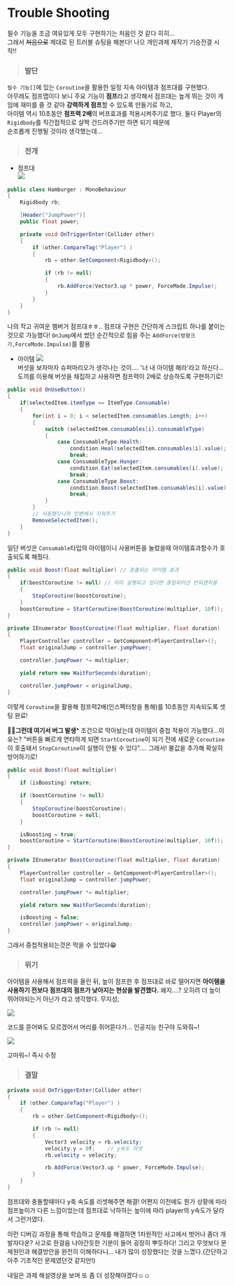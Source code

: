# Trouble Shooting
필수 기능을 조금 여유있게 모두 구현하기는 처음인 것 같다 히히...  
그래서 ~~처음으로~~ 제대로 된 트러블 슈팅을 해본다!
나으 개인과제 제작기 기승전결 시작!!

>### 발단

`필수 기능[]`에 있는 `Coroutine`을 활용한 일정 지속 아이템과 점프대를 구현했다.  
아무래도 점프맵이다 보니 주요 기능이 **점프**라고 생각해서 
점프대는 높게 뛰는 것이 게임에 재미를 줄 것 같아 **강력하게 점프**할 수 있도록 만들기로 하고,  
아이템 역시 10초동안 **점프력 2배**의 버프효과를 적용시켜주기로 했다.
둘다 Player의 `Rigidbody`를 직간접적으로 살짝 건드려주기만 하면 되기 때문에  
순조롭게 진행될 것이라 생각했는데...
  
>### 전개

- 점프대  
![](https://velog.velcdn.com/images/rlqma1131/post/06c8a89d-4b36-43c0-a5eb-ebdc23588dcf/image.png)  

```cs
public class Hamburger : MonoBehaviour
{
    Rigidbody rb;

    [Header("JumpPower")]
    public float power;

    private void OnTriggerEnter(Collider other)
    {
        if (other.CompareTag("Player") )
        {
            rb = other.GetComponent<Rigidbody>();

            if (rb != null)
            {
                rb.AddForce(Vector3.up * power, ForceMode.Impulse);
            }
        }
    }
}
```
나의 작고 귀여운 햄버거 점프대ㅎㅎ.. 
점프대 구현은 간단하게 스크립트 하나를 붙이는 것으로 가능했다!
`OnJump`에서 썼던 순간적으로 힘을 주는 `AddForce(방향크기,ForceMode.Impulse)`를 활용 

- 아이템
![](https://velog.velcdn.com/images/rlqma1131/post/b7c40d10-1283-4830-ad0f-fdc3e2c646a7/image.png)  
버섯을 보자마자 슈퍼마리오가 생각나는 것이.... '너 내 아이템 해라'라고 하신다... 
도끼를 이용해 버섯을 채집하고 사용하면 점프력이 2배로 상승하도록 구현하기로!
```cs
public void OnUseButton()
{
    if(selectedItem.itemType == ItemType.Consumable)
    {
        for(int i = 0; i < selectedItem.consumables.Length; i++)
        {
            switch (selectedItem.consumables[i].consumableType)
            {
                case ConsumableType.Health:
                    condition.Heal(selectedItem.consumables[i].value);
                    break;
                case ConsumableType.Hunger:
                    condition.Eat(selectedItem.consumables[i].value);
                    break;
                case ConsumableType.Boost:
                    condition.Boost(selectedItem.consumables[i].value);
                    break;
            }
        }
        // 사용했으니까 인벤에서 지워주기
        RemoveSelectedItem();
    }
}
```
일단 버섯은 `Consumable`타입의 아이템이니 사용버튼을 눌렀을때 아이템효과함수가 호출되도록 해줬다. 

```cs
public void Boost(float multiplier) // 호출되는 아이템 효과
{
    if(boostCoroutine != null) // 이미 실행되고 있다면 중첩되어선 안되겠지용
    {
        StopCoroutine(boostCoroutine);
    }
    boostCoroutine = StartCoroutine(BoostCoroutine(multiplier, 10f));
}

private IEnumerator BoostCoroutine(float multiplier, float duration)
{
    PlayerController controller = GetComponent<PlayerController>();
    float originalJump = controller.jumpPower;

    controller.jumpPower *= multiplier;

    yield return new WaitForSeconds(duration);

    controller.jumpPower = originalJump;
}
```
이렇게 `Coroutine`을 활용해 점프력2배(인스펙터창을 통해)를 10초동안 지속되도록 셋팅 완료!
 
🤦‍♀️**그런데 여기서 버그 발생***
조건으로 막아놨는데 아이템이 중첩 적용이 가능했다...이유는?
"버튼을 빠르게 연타하게 되면 `StartCoroutine`이 되기 전에 새로운 `Coroutine`이 호출돼서 `StopCoroutine`이 실행이 안될 수 있다"....
그래서! 불값을 추가해 확실히 방어하기로!
 
```cs
public void Boost(float multiplier)
{
    if (isBoosting) return;

    if (boostCoroutine != null)
    {
        StopCoroutine(boostCoroutine);
        boostCoroutine = null;
    }

    isBoosting = true;
    boostCoroutine = StartCoroutine(BoostCoroutine(multiplier, 10f));
}

private IEnumerator BoostCoroutine(float multiplier, float duration)
{
    PlayerController controller = GetComponent<PlayerController>();
    float originalJump = controller.jumpPower;

    controller.jumpPower *= multiplier;

    yield return new WaitForSeconds(duration);

    isBoosting = false;
    controller.jumpPower = originalJump;
}
```
 
그래서 중첩적용되는것은 막을 수 있었다😁


>### 위기
 
아이템을 사용해서 점프력을 올린 뒤, 높이 점프한 후 점프대로 바로 떨어지면 
**아이템을 사용하기 전보다 점프대의 점프가 낮아지는 현상을 발견했다.** 
왜지....? 오히려 더 높이 뛰어야되는거 아닌가 라고 생각했다. 무지성; 

![](https://velog.velcdn.com/images/rlqma1131/post/7a784f49-6077-4755-bb53-303030f2a651/image.png) 

코드를 뜯어봐도 모르겠어서 머리를 쥐어뜯다가...
인공지능 친구야 도와줘~!

![](https://velog.velcdn.com/images/rlqma1131/post/6bdb2d5a-fcb5-4e3a-b13c-17092df9d591/image.png)
 
고마워~!
즉시 수정



>### 결말

```cs
private void OnTriggerEnter(Collider other)
{
    if (other.CompareTag("Player") )
    {
        rb = other.GetComponent<Rigidbody>();

        if (rb != null)
        {
            Vector3 velocity = rb.velocity;
            velocity.y = 0f;	// y속도 리셋
            rb.velocity = velocity;

            rb.AddForce(Vector3.up * power, ForceMode.Impulse);
        }
    }
}
```
점프대와 충돌할때마다 y축 속도를 리셋해주면 해결!
어쩐지 이전에도 뭔가 상황에 따라 점프높이가 다른 느낌이었는데 점프대로 낙하하는 높이에 따라 player의 y속도가 달라서 그런거였다. 
 
이런 디버깅 과정을 통해 학습하고 문제를 해결하면 1차원적인 사고에서 벗어나 좀더 개발자다운? 사고로 한걸음 나아간듯한 기분이 들어 굉장히 뿌듯하다! 
그리고 무엇보다 문제원인과 해결방안을 완전히 이해하다니... 내가 많이 성장했다는 것을 느꼈다.(간단하고 아주 기초적인 문제였던것 같지만!) 

내일은 과제 해설영상을 보며 또 좀 더 성장해야겠다☺☺
